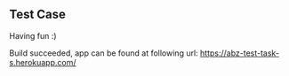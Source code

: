 ## Test Case

Having fun :)

Build succeeded, app can be found at following url:
https://abz-test-task-s.herokuapp.com/
